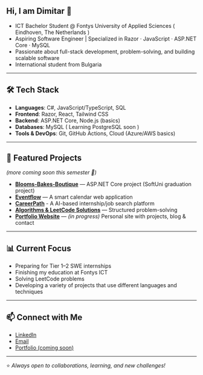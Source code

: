 ## Hi, I am Dimitar 👋

- ICT Bachelor Student @ Fontys University of Applied Sciences ( Eindhoven, The Netherlands )  
- Aspiring Software Engineer | Specialized in Razor · JavaScript · ASP.NET Core · MySQL  
- Passionate about full-stack development, problem-solving, and building scalable software 
- International student from Bulgaria

---

## 🛠️ Tech Stack
- **Languages**: C#, JavaScript/TypeScript, SQL  
- **Frontend**: Razor, React, Tailwind CSS  
- **Backend**: ASP.NET Core, Node.js (basics)  
- **Databases**: MySQL ( Learning PostgreSQL soon )
- **Tools & DevOps**: Git, GitHub Actions, Cloud (Azure/AWS basics)

---

## 📌 Featured Projects
*(more coming soon this semester 🚀)*

- [**Blooms-Bakes-Boutique**](#) — ASP.NET Core project (SoftUni graduation project)
- [**Eventflow**](#) — A smart calendar web application
- [**CareerPath**](#) - A AI-based internship/job search platform 
- [**Algorithms & LeetCode Solutions**](#) — Structured problem-solving  
- [**Portfolio Website**](#) — *(in progress)* Personal site with projects, blog & contact

---

## 📊 Current Focus
- Preparing for Tier 1–2 SWE internships
- Finishing my education at Fontys ICT
- Solving LeetCode problems  
- Developing a variety of projects that use different languages and techniques

---

## 📫 Connect with Me
- [LinkedIn](https://www.linkedin.com/in/dimitar-malamski-a00253238/)  
- [Email](mailto:mitemalamata@gmail.com)  
- [Portfolio (coming soon)](#)

---
⭐️ *Always open to collaborations, learning, and new challenges!*
